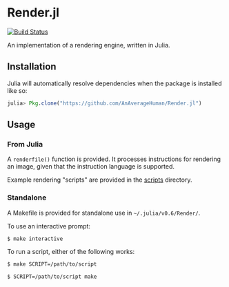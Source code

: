 # Render.jl

[![Build Status](https://travis-ci.com/AnAverageHuman/Render.jl.svg?branch=master)](https://travis-ci.com/AnAverageHuman/Render.jl)

An implementation of a rendering engine, written in Julia.

## Installation

Julia will automatically resolve dependencies when the package is installed like so:

```julia
julia> Pkg.clone("https://github.com/AnAverageHuman/Render.jl")
```

## Usage

### From Julia

A `renderfile()` function is provided. It processes instructions for rendering
an image, given that the instruction language is supported.

Example rendering "scripts" are provided in the [scripts](scripts/) directory.

### Standalone

A Makefile is provided for standalone use in `~/.julia/v0.6/Render/`.

To use an interactive prompt:

```sh
$ make interactive
```

To run a script, either of the following works:

```sh
$ make SCRIPT=/path/to/script

$ SCRIPT=/path/to/script make
```

